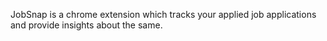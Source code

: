 JobSnap is a chrome extension which tracks your applied job applications and provide insights about the same.
